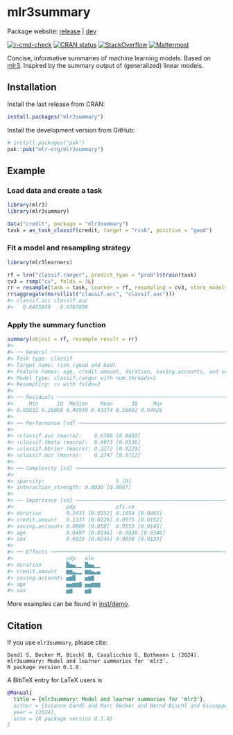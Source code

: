 
<!-- README.md is generated from README.Rmd. Please edit that file -->

# mlr3summary

Package website: [release](https://mlr3summary.mlr-org.com/) \|
[dev](https://mlr3summary.mlr-org.com/dev/)

<!-- badges: start -->

[![r-cmd-check](https://github.com/mlr-org/mlr3summary/actions/workflows/rcmdcheck.yaml/badge.svg)](https://github.com/mlr-org/mlr3summary/actions/workflows/rcmdcheck.yaml)
[![CRAN
status](https://www.r-pkg.org/badges/version/mlr3summary)](https://CRAN.R-project.org/package=mlr3summary)
[![StackOverflow](https://img.shields.io/badge/stackoverflow-mlr3-orange.svg)](https://stackoverflow.com/questions/tagged/mlr3)
[![Mattermost](https://img.shields.io/badge/chat-mattermost-orange.svg)](https://lmmisld-lmu-stats-slds.srv.mwn.de/mlr_invite/)
<!-- badges: end -->

Concise, informative summaries of machine learning models. Based on
[mlr3](https://github.com/mlr-org/mlr3). Inspired by the summary output
of (generalized) linear models.

## Installation

Install the last release from CRAN:

``` r
install.packages("mlr3summary")
```

Install the development version from GitHub:

``` r
# install.packages("pak")
pak::pak("mlr-org/mlr3summary")
```

## Example

### Load data and create a task

``` r
library(mlr3)
library(mlr3summary)

data("credit", package = "mlr3summary")
task = as_task_classif(credit, target = "risk", positive = "good")
```

### Fit a model and resampling strategy

``` r
library(mlr3learners)

rf = lrn("classif.ranger", predict_type = "prob")$train(task)
cv3 = rsmp("cv", folds = 3L)
rr = resample(task = task, learner = rf, resampling = cv3, store_models = TRUE)
rr$aggregate(msrs(list("classif.acc", "classif.auc")))
#> classif.acc classif.auc 
#>   0.6455939   0.6787890
```

### Apply the summary function

``` r
summary(object = rf, resample_result = rr)
#> 
#> ── General ─────────────────────────────────────────────────────────────────────
#> Task type: classif
#> Target name: risk (good and bad)
#> Feature names: age, credit.amount, duration, saving.accounts, and sex
#> Model type: classif.ranger with num.threads=1
#> Resampling: cv with folds=3
#> 
#> ── Residuals ───────────────────────────────────────────────────────────────────
#>     Min      1Q  Median    Mean      3Q     Max 
#> 0.05832 0.28068 0.40930 0.43374 0.56692 0.94926
#> 
#> ── Performance [sd] ────────────────────────────────────────────────────────────
#>                                         
#> ↑classif.auc (macro):    0.6788 [0.0468]
#> ↑classif.fbeta (macro):  0.6973 [0.0536]
#> ↓classif.bbrier (macro): 0.2272 [0.0229]
#> ↑classif.mcc (macro):    0.2747 [0.0712]
#> 
#> ── Complexity [sd] ─────────────────────────────────────────────────────────────
#>                                      
#> sparsity:                       5 [0]
#> interaction_strength: 0.6036 [0.0987]
#> 
#> ── Importance [sd] ─────────────────────────────────────────────────────────────
#>                 pdp             pfi.ce          
#> duration        0.1631 [0.0252] 0.1054 [0.0465] 
#> credit.amount   0.1337 [0.0228] 0.0575 [0.0152] 
#> saving.accounts 0.0909 [0.058]  0.0153 [0.0145] 
#> age             0.0497 [0.0146] -0.0038 [0.0346]
#> sex             0.0319 [0.0245] 0.0038 [0.0133]
#> 
#> ── Effects ─────────────────────────────────────────────────────────────────────
#>                 pdp   ale  
#> duration        █▅▄▁▁ █▅▄▁▁
#> credit.amount   ▆▆▃▂▂ ▆▆▄▃▄
#> saving.accounts ▅▆█   ▅▆▇  
#> age             ▅▅▆▆▇ ▅▅▆▆▆
#> sex             ▅▆    ▅▆
```

More examples can be found in [inst/demo](./inst/demo).

## Citation

If you use `mlr3summary`, please cite:

    Dandl S, Becker M, Bischl B, Casalicchio G, Bothmann L (2024).
    mlr3summary: Model and learner summaries for 'mlr3'.
    R package version 0.1.0.

A BibTeX entry for LaTeX users is

``` bibtex
@Manual{
  title = {mlr3summary: Model and learner summaries for 'mlr3'},
  author = {Susanne Dandl and Marc Becker and Bernd Bischl and Giuseppe Casalicchio and Ludwig Bothmann},
  year = {2024},
  note = {R package version 0.1.0}
}
```
